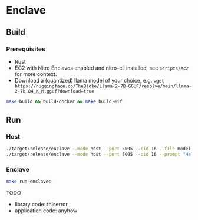# Enclave

## Build 

### Prerequisites

- Rust 
- EC2 with Nitro Enclaves enabled and nitro-cli installed, see `scripts/ec2` for more context.
- Download a (quantized) llama model of your choice, e.g. `wget https://huggingface.co/TheBloke/Llama-2-7B-GGUF/resolve/main/llama-2-7b.Q4_K_M.gguf?download=true`

```bash
make build && build-docker && make build-eif
```

## Run 

### Host

```bash
./target/release/enclave --mode host --port 5005 --cid 16 --file model.gguf
./target/release/enclave --mode host --port 5005 --cid 16 --prompt "Hello, how are you?"
```

### Enclave

```bash
make run-enclaves
```


TODO
- library code: thiserror
- application code: anyhow 